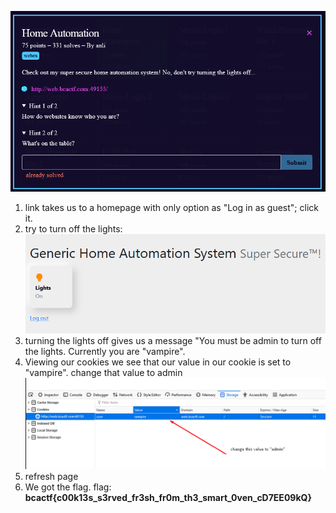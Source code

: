 ![question](Screenshot_1.png)
1) link takes us to a homepage with only option as "Log in as guest"; click it.
2) try to turn off the lights: ![Screenshot_2](Screenshot_2.png)
3) turning the lights off gives us a message "You must be admin to turn off the lights. Currently you are "vampire".
4) Viewing our cookies we see that our value in our cookie is set to "vampire". change that value to admin
![admin](admin.png)
5) refresh page
6) We got the flag. flag: **bcactf{c00k13s\_s3rved\_fr3sh\_fr0m\_th3\_smart\_0ven\_cD7EE09kQ}**